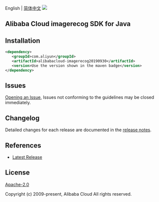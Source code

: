 English | [简体中文](README-CN.md)
![](https://aliyunsdk-pages.alicdn.com/icons/AlibabaCloud.svg)

## Alibaba Cloud imagerecog SDK for Java

## Installation

```xml
<dependency>
   <groupId>com.aliyun</groupId>
   <artifactId>alibabacloud-imagerecog20190930</artifactId>
   <version>Use the version shown in the maven badge</version>
</dependency>
```

## Issues
[Opening an Issue](https://github.com/aliyun/alibabacloud-java-async-sdk/issues/new), Issues not conforming to the guidelines may be closed immediately.

## Changelog
Detailed changes for each release are documented in the [release notes](./ChangeLog.txt).

## References
* [Latest Release](https://github.com/aliyun/alibabacloud-async-java-sdk/)

## License
[Apache-2.0](http://www.apache.org/licenses/LICENSE-2.0)

Copyright (c) 2009-present, Alibaba Cloud All rights reserved.